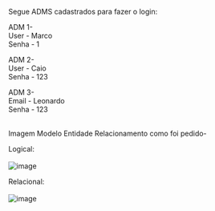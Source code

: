 
Segue ADMS cadastrados para fazer o login:

ADM 1-
<br>
User - Marco
<br>
Senha - 1
<br>

ADM 2-
<br>
User - Caio
<br>
Senha - 123
<br>

ADM 3-
<br>
Email - Leonardo
<br>
Senha - 123
<br>

<br> Imagem Modelo Entidade Relacionamento como foi pedido-

Logical:
<br><br>
![image](https://github.com/Marquito0208/EcoOcean/assets/129403206/4d899fd1-14cb-4e9e-8d66-dcec9bcfd2a0)


Relacional:
<br><br>
![image](https://github.com/Marquito0208/EcoOcean/assets/129403206/638647f4-b2b1-45a2-a648-ddc8c2b95804)




